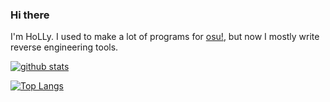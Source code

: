### Hi there

I'm HoLLy. I used to make a lot of programs for [osu!](https://osu.ppy.sh/), but now I mostly write reverse engineering tools.

[![github stats](https://github-readme-stats.vercel.app/api?username=holly-hacker&bg_color=30,e96443,904e95&title_color=fff&text_color=fff&count_private=true&show_icons=true)](https://github.com/anuraghazra/github-readme-stats)

[![Top Langs](https://github-readme-stats.vercel.app/api/top-langs/?username=holly-hacker&bg_color=30,e96443,904e95&title_color=fff&text_color=fff&layout=compact)](https://github.com/anuraghazra/github-readme-stats)
